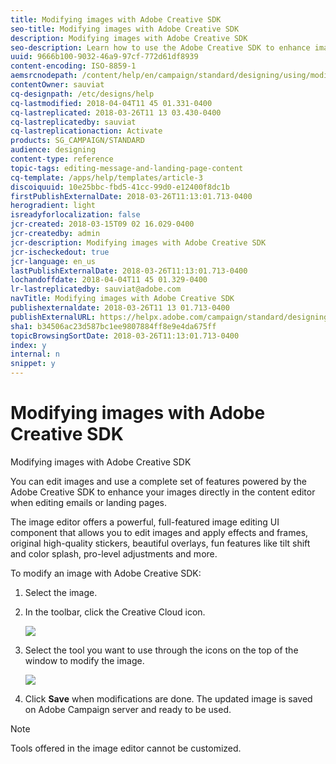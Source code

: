 ```yaml
---
title: Modifying images with Adobe Creative SDK
seo-title: Modifying images with Adobe Creative SDK
description: Modifying images with Adobe Creative SDK
seo-description: Learn how to use the Adobe Creative SDK to enhance images in the Adobe Campaign content editor.
uuid: 9666b100-9032-46a9-97cf-772d61df8939
content-encoding: ISO-8859-1
aemsrcnodepath: /content/help/en/campaign/standard/designing/using/modifying-images-with-adobe-creative-sdk
contentOwner: sauviat
cq-designpath: /etc/designs/help
cq-lastmodified: 2018-04-04T11 45 01.331-0400
cq-lastreplicated: 2018-03-26T11 13 03.430-0400
cq-lastreplicatedby: sauviat
cq-lastreplicationaction: Activate
products: SG_CAMPAIGN/STANDARD
audience: designing
content-type: reference
topic-tags: editing-message-and-landing-page-content
cq-template: /apps/help/templates/article-3
discoiquuid: 10e25bbc-fbd5-41cc-99d0-e12400f8dc1b
firstPublishExternalDate: 2018-03-26T11:13:01.713-0400
herogradient: light
isreadyforlocalization: false
jcr-created: 2018-03-15T09 02 16.029-0400
jcr-createdby: admin
jcr-description: Modifying images with Adobe Creative SDK
jcr-ischeckedout: true
jcr-language: en_us
lastPublishExternalDate: 2018-03-26T11:13:01.713-0400
lochandoffdate: 2018-04-04T11 45 01.329-0400
lr-lastreplicatedby: sauviat@adobe.com
navTitle: Modifying images with Adobe Creative SDK
publishexternaldate: 2018-03-26T11 13 01.713-0400
publishExternalURL: https://helpx.adobe.com/campaign/standard/designing/using/modifying-images-with-adobe-creative-sdk.html
sha1: b34506ac23d587bc1ee9807884ff8e9e4da675ff
topicBrowsingSortDate: 2018-03-26T11:13:01.713-0400
index: y
internal: n
snippet: y
---
```


# Modifying images with Adobe Creative SDK

Modifying images with Adobe Creative SDK

You can edit images and use a complete set of features powered by the Adobe Creative SDK to enhance your images directly in the content editor when editing emails or landing pages.

The image editor offers a powerful, full-featured image editing UI component that allows you to edit images and apply effects and frames, original high-quality stickers, beautiful overlays, fun features like tilt shift and color splash, pro-level adjustments and more.

To modify an image with Adobe Creative SDK:

1. Select the image.
1. In the toolbar, click the Creative Cloud icon.

   ![](assets/dce_ccSdkOpen.png)

1. Select the tool you want to use through the icons on the top of the window to modify the image.

   ![](assets/dce_ccSdkToolbar.png)

1. Click **Save** when modifications are done. The updated image is saved on Adobe Campaign server and ready to be used.

>[!NOTE]
>
>Tools offered in the image editor cannot be customized.

